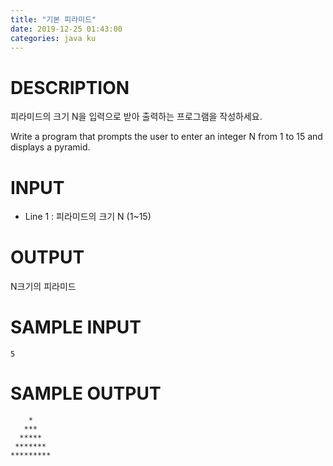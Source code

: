 ```yaml
---
title: "기본 피라미드"
date: 2019-12-25 01:43:00
categories: java ku
---
```


# DESCRIPTION
피라미드의 크기 N을 입력으로 받아 출력하는 프로그램을 작성하세요.

Write a program that prompts the user to enter an integer N from 1 to 15 and displays a pyramid.

 

# INPUT
* Line 1 : 피라미드의 크기 N (1~15)

 

# OUTPUT
N크기의 피라미드

# SAMPLE INPUT
```
5
```
# SAMPLE OUTPUT
```
    *
   ***
  *****
 *******
*********
```

<script src="https://gist.github.com/DetegiCE/d2de1e9d9090b27e0b452ecb1e0b4f87.js"></script>
